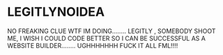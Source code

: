 # LEGITLYNOIDEA
NO FREAKING CLUE WTF IM DOING........ LEGITLY , SOMEBODY SHOOT ME, I WISH I COULD CODE BETTER SO I CAN BE SUCCESSFUL AS A WEBSITE BUILDER........ UGHHHHHHH FUCK IT ALL FML!!!!
